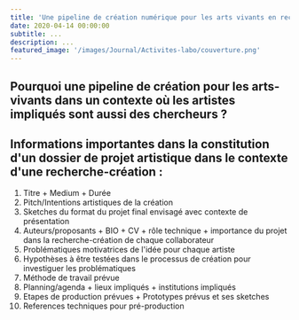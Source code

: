 ```yaml
---
title: 'Une pipeline de création numérique pour les arts vivants en recherche-création ??'
date: 2020-04-14 00:00:00
subtitle: ...
description: ...
featured_image: '/images/Journal/Activites-labo/couverture.png'
---
```


## Pourquoi une pipeline de création pour les arts-vivants dans un contexte où les artistes impliqués sont aussi des chercheurs ?

## Informations importantes dans la constitution d'un dossier de projet artistique dans le contexte d'une recherche-création :

1. Titre + Medium + Durée
3. Pitch/Intentions artistiques de la création
4. Sketches du format du projet final envisagé avec contexte de présentation
2. Auteurs/proposants + BIO + CV + rôle technique + importance du projet dans la recherche-création de chaque collaborateur
4. Problématiques motivatrices de l'idée pour chaque artiste
5. Hypothèses à être testées dans le processus de création pour investiguer les problématiques
6. Méthode de travail prévue
7. Planning/agenda + lieux impliqués + institutions impliqués
5. Etapes de production prévues + Prototypes prévus et ses sketches
6. References techniques pour pré-production